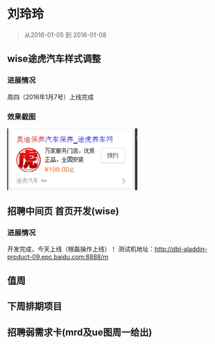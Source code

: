# 刘玲玲

> 从2016-01-05 到 2016-01-08

## wise途虎汽车样式调整

### 进展情况

周四（2016年1月7号）上线完成

### 效果截图

<img width="300" src="img/v_liulingling/tuhu.png">

## 招聘中间页 首页开发(wise)

### 进展情况

开发完成，今天上线（根磊操作上线）！
测试机地址：http://dbl-aladdin-product-09.epc.baidu.com:8888/m

## 值周

## 下周排期项目

## 招聘弱需求卡(mrd及ue图周一给出)







